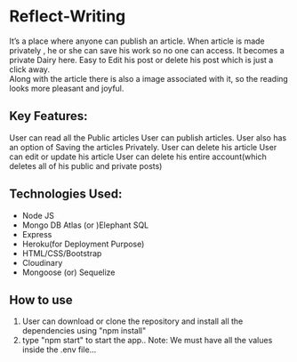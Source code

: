 # Reflect-Writing

It’s a place where anyone can publish an article. When article is made privately ,
he or she can save his work so no one can access. It becomes a private Dairy here. Easy to Edit his post or delete his post which is just a click away.  
Along with the article there is also a image associated with it, so the reading looks more pleasant and joyful.

## Key Features:

User can read all the Public articles
User can publish articles.
User also has an option of Saving the articles Privately.
User can delete his article
User can edit or update his article
User can delete his entire account(which deletes all of his public and private posts)


## Technologies Used:

- Node JS
- Mongo DB Atlas (or )Elephant SQL
- Express
- Heroku(for Deployment Purpose)
- HTML/CSS/Bootstrap
- Cloudinary
- Mongoose (or) Sequelize


## How to use
1. User can download or clone the repository and install all the dependencies using "npm install"
2. type "npm start" to start the app..
Note: We must have all the values inside the .env file... 
 
